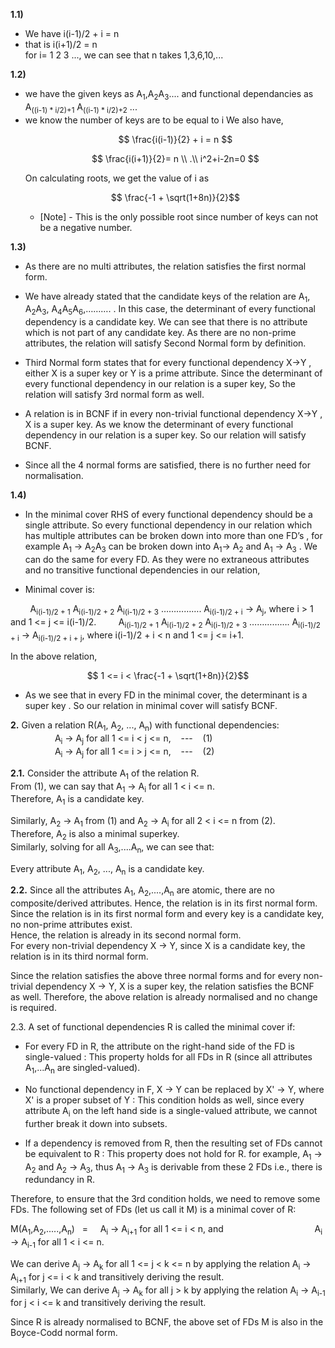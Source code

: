 **1.1)** 
- We have i(i-1)/2 + i = n  
- that is i(i+1)/2 = n   
    for i= 1 2 3 ..., we can see that n takes 1,3,6,10,...  

**1.2)** 
- we have the given keys as A<sub>1</sub>,A<sub>2</sub>A<sub>3</sub>....
and functional dependancies as A<sub>((i-1) *  i/2)+1</sub> A<sub>((i-1) *  i/2)+2</sub> ...
- we know the number of keys are to be equal to i
    We also have, 
    ```math
        \frac{i(i-1)}{2} + i = n  
    ```    
    ```math
        \frac{i(i+1)}{2}= n \\
        .\\
        i^2+i-2n=0  
    ```
    On calculating roots, we get the value of i as 
    ```math
        \frac{-1 + \sqrt(1+8n)}{2}
    ```
    - [Note] - This is the only possible root since number of keys can not be a negative number.


**1.3)**

- As there are no multi attributes, the relation satisfies the first normal form.

- We have already stated that the candidate keys of the relation are A<sub>1</sub>, A<sub>2</sub>A<sub>3</sub>, A<sub>4</sub>A<sub>5</sub>A<sub>6</sub>,………. . In this case, the determinant of every functional dependency is a candidate key. We can see that there is no attribute which is not part of any candidate key. As there are no non-prime attributes, the relation will satisfy Second Normal form by definition.

- Third Normal form states that for every functional dependency X->Y , either X is a super key or Y is a prime attribute. Since the determinant of every functional dependency in our relation is a super key, So the relation will satisfy 3rd normal form as well. 

- A relation is in BCNF if in every non-trivial functional dependency X->Y , X is a super key. As we know the determinant of every functional dependency in our relation is a super key. So our relation will satisfy BCNF. 
- Since all the 4 normal forms are satisfied, there is no further need for normalisation.  
 
**1.4)**
- In the  minimal cover RHS of every functional dependency should be a single attribute. So every functional dependency in our relation which has multiple attributes can be broken down into more than one FD’s , for example A<sub>1</sub> -> A<sub>2</sub>A<sub>3</sub> can be broken down into A<sub>1</sub>-> A<sub>2</sub> and A<sub>1</sub> -> A<sub>3</sub> . We can do the same for every FD.
As they were no extraneous attributes and no transitive functional dependencies in our relation,

- Minimal cover is:  

&nbsp;&nbsp;&nbsp;&nbsp;&nbsp;&nbsp;&nbsp;&nbsp;A<sub>i(i-1)/2 + 1</sub> A<sub>i(i-1)/2 + 2</sub> A<sub>i(i-1)/2 + 3</sub> ……………. A<sub>i(i-1)/2 + i</sub>  ->   A<sub>j</sub>, where i > 1 and 1 <= j <= i(i-1)/2.
&nbsp;&nbsp;&nbsp;&nbsp;&nbsp;&nbsp;&nbsp;&nbsp;A<sub>i(i-1)/2 + 1</sub> A<sub>i(i-1)/2 + 2</sub> A<sub>i(i-1)/2 + 3</sub> ……………. A<sub>i(i-1)/2 + i</sub>  ->   A<sub>i(i-1)/2 + i + j</sub>, where i(i-1)/2 + i < n and 1 <= j <= i+1.

In the above relation,
  ```math
        1 <= i < \frac{-1 + \sqrt(1+8n)}{2}
  ```
  
- As we see that in every FD in the minimal cover, the determinant is a super key . So our relation in minimal cover will satisfy BCNF.

**2.** Given a relation R(A<sub>1</sub>, A<sub>2</sub>, ..., A<sub>n</sub>) with functional dependencies:  
&nbsp;&nbsp;&nbsp;&nbsp;&nbsp;&nbsp;&nbsp;&nbsp;&nbsp;&nbsp;&nbsp;&nbsp;&nbsp;&nbsp;&nbsp;&nbsp;&nbsp;&nbsp;A<sub>i</sub> -> A<sub>j</sub> for all 1 <= i < j <= n, &nbsp;&nbsp; --- &nbsp;&nbsp;  (1)  
&nbsp;&nbsp;&nbsp;&nbsp;&nbsp;&nbsp;&nbsp;&nbsp;&nbsp;&nbsp;&nbsp;&nbsp;&nbsp;&nbsp;&nbsp;&nbsp;&nbsp;&nbsp;A<sub>i</sub> -> A<sub>j</sub> for all 1 <= i > j <= n, &nbsp;&nbsp; --- &nbsp;&nbsp; (2)  

**2.1.** Consider the attribute A<sub>1</sub> of the relation R.  
From (1), we can say that A<sub>1</sub> -> A<sub>i</sub> for all 1 < i <= n.  
Therefore, A<sub>1</sub> is a candidate key.    

Similarly, A<sub>2</sub> -> A<sub>1</sub> from (1) and A<sub>2</sub> -> A<sub>i</sub> for all 2 < i <= n from (2).  
Therefore, A<sub>2</sub> is also a minimal superkey.  
Similarly, solving for all A<sub>3</sub>,....A<sub>n</sub>, we can see that:  

Every attribute A<sub>1</sub>, A<sub>2</sub>, ..., A<sub>n</sub> is a candidate key.  

**2.2.** Since all the attributes A<sub>1</sub>, A<sub>2</sub>,....,A<sub>n</sub> are atomic, there are no composite/derived attributes. Hence, the relation is in its first normal form.  
Since the relation is in its first normal form and every key is a candidate key, no non-prime attributes exist.  
Hence, the relation is already in its second normal form.  
For every non-trivial dependency X -> Y, since X is a candidate key, the relation is in its third normal form.  

Since the relation satisfies the above three normal forms and for every non-trivial dependency X -> Y, X is a super key, the relation satisfies the BCNF as well. Therefore, the above relation is already normalised and no change is required.  

2.3. A set of functional dependencies R is called the minimal cover if:  
- For every FD in R, the attribute on the right-hand side of the FD is single-valued : This property holds for all FDs in R (since all attributes A<sub>1</sub>,...A<sub>n</sub> are singled-valued).  

- No functional dependency in F, X -> Y can be replaced by X' ->  Y, where X' is a proper subset of Y : This condition holds as well, since every attribute A<sub>i</sub> on the left hand side is a single-valued attribute, we cannot further break it down into subsets.   
  
- If a dependency is removed from R, then the resulting set of FDs cannot be equivalent to R : This property does not hold for R. for example, A<sub>1</sub> -> A<sub>2</sub> and A<sub>2</sub> -> A<sub>3</sub>, thus A<sub>1</sub> -> A<sub>3</sub> is derivable from these 2 FDs i.e., there is redundancy in R.   

Therefore, to ensure that the 3rd condition holds, we need to remove some FDs. The following set of FDs (let us call it M) is a minimal cover of R:  

M(A<sub>1</sub>,A<sub>2</sub>,.....,A<sub>n</sub>) &nbsp; = &nbsp;&nbsp;&nbsp; A<sub>i</sub> -> A<sub>i+1</sub> for all 1 <= i <  n, and
&nbsp;&nbsp;&nbsp;&nbsp;&nbsp;&nbsp;&nbsp;&nbsp;&nbsp;&nbsp;&nbsp;&nbsp;&nbsp;&nbsp;&nbsp;&nbsp;&nbsp;&nbsp;&nbsp;&nbsp;&nbsp;&nbsp;&nbsp;&nbsp;&nbsp;&nbsp;&nbsp;&nbsp;&nbsp;&nbsp;&nbsp;&nbsp;&nbsp;&nbsp;&nbsp;  A<sub>i</sub> -> A<sub>i-1</sub> for all 1 <  i <= n.


We can derive A<sub>j</sub> -> A<sub>k</sub> for all 1 <= j < k <= n by applying the relation A<sub>i</sub> -> A<sub>i+1</sub> for j <= i < k and transitively deriving the result.    
Similarly, We can derive A<sub>j</sub> -> A<sub>k</sub> for all j > k by applying the relation A<sub>i</sub> -> A<sub>i-1</sub> for j < i <= k and transitively deriving the result.    

Since R is already normalised to BCNF, the above set of FDs M is also in the Boyce-Codd normal form.  
